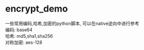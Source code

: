 # encrypt_demo
一些常用编码,哈希,加密的python脚本, 可以在native逆向中进行参考  
编码: base64    
哈希: md5,sha1,sha256   
对称加密: aes-128   
